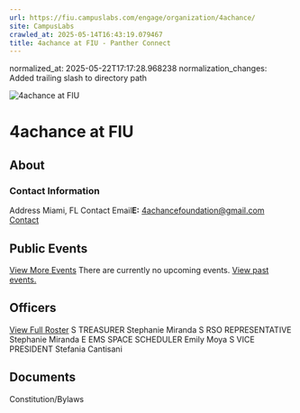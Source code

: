 ```yaml
---
url: https://fiu.campuslabs.com/engage/organization/4achance/
site: CampusLabs
crawled_at: 2025-05-14T16:43:19.079467
title: 4achance at FIU - Panther Connect
---
```

normalized_at: 2025-05-22T17:17:28.968238
normalization_changes: Added trailing slash to directory path

![4achance at FIU](https://se-images.campuslabs.com/clink/images/9ad79cd4-c3cf-4308-9636-0220b6dff112bc6e1d3f-e030-4645-832a-85fbcdbcf40c.png?preset=med-sq)
# 4achance at FIU
## About
###  Contact Information 
Address
Miami,  FL 
Contact Email**E:** 4achancefoundation@gmail.com 
[Contact](https://fiu.campuslabs.com/engage/organization/4achance/contact)
## Public Events
[View More Events](https://fiu.campuslabs.com/engage/organization/4achance/events)
There are currently no upcoming events. [View past events.](https://fiu.campuslabs.com/engage/organization/4achance/events?showpastevents=true)
## Officers
[View Full Roster](https://fiu.campuslabs.com/engage/organization/4achance/roster)
S
TREASURER
Stephanie Miranda
S
RSO REPRESENTATIVE
Stephanie Miranda
E
EMS SPACE SCHEDULER
Emily Moya
S
VICE PRESIDENT
Stefania Cantisani
## Documents
[](https://fiu.campuslabs.com/engage/organization/4achance/documents/view/2414908)
Constitution/Bylaws
